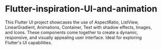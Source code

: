 # Flutter-inspiration-UI-and-animation
This Flutter UI project showcases the use of AspectRatio, ListView, LinearGradient, Animations, Container, Text with shadow effects, Images, and Icons. These components come together to create a dynamic, responsive, and visually appealing user interface. Ideal for exploring Flutter's UI capabilities.
